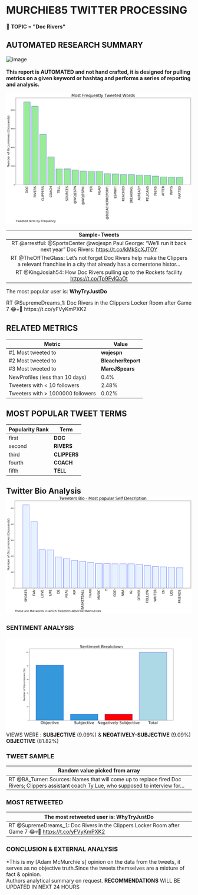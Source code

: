 # MURCHIE85 TWITTER PROCESSING 
&#x1F34E; **TOPIC = "Doc Rivers"**

## AUTOMATED RESEARCH SUMMARY

![image](https://marketingplatform.google.com/about/static/images/gmp/analytics-smb-benefit.jpg)
<br></br>
<b> This report is AUTOMATED and not hand crafted, it is designed for pulling metrics on a given keyword or hashtag and performs a series of reporting and analysis.</b>



![image](TWEETS.png)



|                **Sample-Tweets**        |
| :-------------: |
| RT @arrestful: @SportsCenter @wojespn Paul George: “We’ll run it back next year” Doc Rivers:  https://t.co/kMkScXJTOY |
| RT @TheOffTheGlass: Let’s not forget Doc Rivers help make the Clippers a relevant franchise in a city that already has a cornerstone histor… |
| RT @KingJosiah54: How Doc Rivers pulling up to the Rockets facility https://t.co/Tp9FylQaOt |

The most popular user is: **WhyTryJustDo**
<div class="alert alert-block alert-danger"> RT @SupremeDreams_1: Doc Rivers in the Clippers Locker Room after Game 7 😂💀🏀 https://t.co/yFVyKmPXK2</div>

## RELATED METRICS<br>
| Metric | Value |
| ------------- | ------------- |
| #1 Most tweeted to  | **wojespn** |
| #2 Most tweeted to  | **BleacherReport** |
| #3 Most tweeted to  | **MarcJSpears** |
| NewProfiles (less than 10 days) | 0.4%  |
| Tweeters with < 10 followers  | 2.48%|
| Tweeters with > 1000000 followers  | 0.02%  |



## MOST POPULAR TWEET TERMS 


| Popularity Rank  | Term |
| ------------- | ------------- |
| first  | **DOC**  |
| second  | **RIVERS**  |
| third  | **CLIPPERS** |
| fourth  | **COACH**  |
| fifth  | **TELL**  |


## Twitter Bio Analysis![image](BIO.png)
### SENTIMENT ANALYSIS
![image](sentiment.png)
VIEWS WERE : **SUBJECTIVE**  (9.09%) & **NEGATIVELY-SUBJECTIVE** (9.09%) **OBJECTIVE** (81.82%)

### TWEET SAMPLE 
| Random value picked from array |
| ------------- |
|RT @BA_Turner: Sources: Names that will come up to replace fired Doc Rivers; Clippers assistant coach Ty Lue, who supposed to interview for… |

### MOST RETWEETED 

| The most retweeted user is: **WhyTryJustDo**  |
| ------------- |
| RT @SupremeDreams_1: Doc Rivers in the Clippers Locker Room after Game 7 😂💀🏀 https://t.co/yFVyKmPXK2 |

### CONCLUSION & EXTERNAL ANALYSIS

*This is my [Adam McMurchie`s] opinion on the data from the tweets, it serves as no objective truth.Since the tweets themselves are a mixture of fact & opinion.<br>
Authors analytical summary on request.
**RECOMMENDATIONS** WILL BE UPDATED IN NEXT  24 HOURS <br>